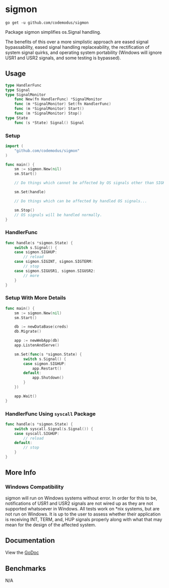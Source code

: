 # sigmon

    go get -u github.com/codemodus/sigmon

Package sigmon simplifies os.Signal handling.

The benefits of this over a more simplistic approach are eased signal 
bypassability, eased signal handling replaceability, the rectification 
of system signal quirks, and operating system portability (Windows will 
ignore USR1 and USR2 signals, and some testing is bypassed).

## Usage

```go
type HandlerFunc
type Signal
type SignalMonitor
    func New(fn HandlerFunc) *SignalMonitor
    func (m *SignalMonitor) Set(fn HandlerFunc)
    func (m *SignalMonitor) Start()
    func (m *SignalMonitor) Stop()
type State
    func (s *State) Signal() Signal
```

### Setup

```go
import (
    "github.com/codemodus/sigmon"
)

func main() {
    sm := sigmon.New(nil)
    sm.Start()

    // Do things which cannot be affected by OS signals other than SIGKILL...

    sm.Set(handle)

    // Do things which can be affected by handled OS signals...

    sm.Stop()
    // OS signals will be handled normally.
}
```

### HandlerFunc

```go
func handle(s *sigmon.State) {
    switch s.Signal() {
    case sigmon.SIGHUP:
        // reload
    case sigmon.SIGINT, sigmon.SIGTERM:
        // stop
    case sigmon.SIGUSR1, sigmon.SIGUSR2:
        // more
    }
}
```

### Setup With More Details

```go
func main() {
    sm := sigmon.New(nil)
    sm.Start()

    db := newDataBase(creds)
    db.Migrate()

    app := newWebApp(db)
    app.ListenAndServe()

    sm.Set(func(s *sigmon.State) {
        switch s.Signal() {
        case sigmon.SIGHUP:
            app.Restart()
        default:
            app.Shutdown()
        }
    })

    app.Wait()
}
```

### HandlerFunc Using `syscall` Package

```go
func handle(s *sigmon.State) {
    switch syscall.Signal(s.Signal()) {
    case syscall.SIGHUP:
        // reload
    default:
        // stop
    }
}
```

## More Info

### Windows Compatibility

sigmon will run on Windows systems without error. In order for this to be, 
notifications of USR1 and USR2 signals are not wired up as they are not 
supported whatsoever in Windows. All tests work on \*nix systems, but are not 
run on Windows. It is up to the user to assess whether their application is 
receiving INT, TERM, and, HUP signals properly along with what that may mean 
for the design of the affected system. 

## Documentation

View the [GoDoc](http://godoc.org/github.com/codemodus/sigmon)

## Benchmarks

N/A

